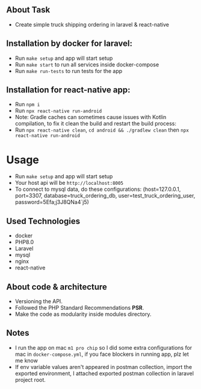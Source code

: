 ## About Task
- Create simple truck shipping ordering in laravel & react-native

## Installation by docker for laravel:
- Run `make setup` and app will start setup
- Run `make start` to run all services inside docker-compose
- Run `make run-tests` to run tests for the app

## Installation for react-native app:
- Run `npm i`
- Run `npx react-native run-android`
- Note: Gradle caches can sometimes cause issues with Kotlin compilation, to fix it clean the build and restart the build process: 
- Run `npx react-native clean`, `cd android && ./gradlew clean` then `npx react-native run-android`

# Usage
- Run `make setup` and app will start setup
- Your host api will be `http://localhost:8005`
- To connect to mysql data, do these configurations:
  (host=127.0.0.1, port=3307, database=truck_ordering_db, user=test_truck_ordering_user, password=5Efa;j3J8QNa4`j5)

## Used Technologies
- docker
- PHP8.0
- Laravel
- mysql
- nginx
- react-native

## About code & architecture
- Versioning the API.
- Followed the PHP Standard Recommendations **PSR**.
- Make the code as modularity inside modules directory.

## Notes
- I run the app on mac `m1 pro chip` so I did some extra configurations for mac in `docker-compose.yml`, if you face blockers in running app, plz let me know
- If env variable values aren't appeared in postman collection,
  import the exported environment, I attached exported postman collection in laravel project root.
